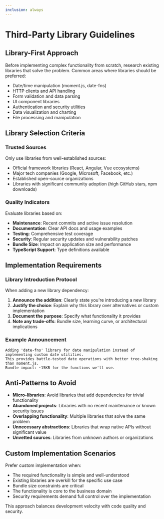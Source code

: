 ```yaml
---
inclusion: always
---
```


# Third-Party Library Guidelines

## Library-First Approach
Before implementing complex functionality from scratch, research existing libraries that solve the problem. Common areas where libraries should be preferred:

- Date/time manipulation (moment.js, date-fns)
- HTTP clients and API handling
- Form validation and data parsing
- UI component libraries
- Authentication and security utilities
- Data visualization and charting
- File processing and manipulation

## Library Selection Criteria

### Trusted Sources
Only use libraries from well-established sources:
- Official framework libraries (React, Angular, Vue ecosystems)
- Major tech companies (Google, Microsoft, Facebook, etc.)
- Established open-source organizations
- Libraries with significant community adoption (high GitHub stars, npm downloads)

### Quality Indicators
Evaluate libraries based on:
- **Maintenance**: Recent commits and active issue resolution
- **Documentation**: Clear API docs and usage examples
- **Testing**: Comprehensive test coverage
- **Security**: Regular security updates and vulnerability patches
- **Bundle Size**: Impact on application size and performance
- **TypeScript Support**: Type definitions available

## Implementation Requirements

### Library Introduction Protocol
When adding a new library dependency:

1. **Announce the addition**: Clearly state you're introducing a new library
2. **Justify the choice**: Explain why this library over alternatives or custom implementation
3. **Document the purpose**: Specify what functionality it provides
4. **Note any trade-offs**: Bundle size, learning curve, or architectural implications

### Example Announcement
```
Adding 'date-fns' library for date manipulation instead of implementing custom date utilities. 
This provides battle-tested date operations with better tree-shaking than moment.js.
Bundle impact: ~15KB for the functions we'll use.
```

## Anti-Patterns to Avoid

- **Micro-libraries**: Avoid libraries that add dependencies for trivial functionality
- **Abandoned projects**: Libraries with no recent maintenance or known security issues
- **Overlapping functionality**: Multiple libraries that solve the same problem
- **Unnecessary abstractions**: Libraries that wrap native APIs without significant value
- **Unvetted sources**: Libraries from unknown authors or organizations

## Custom Implementation Scenarios

Prefer custom implementation when:
- The required functionality is simple and well-understood
- Existing libraries are overkill for the specific use case
- Bundle size constraints are critical
- The functionality is core to the business domain
- Security requirements demand full control over the implementation

This approach balances development velocity with code quality and security.